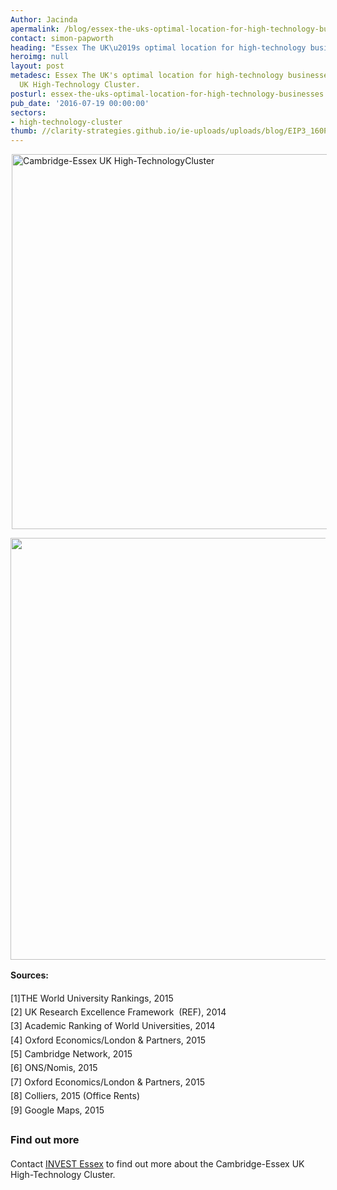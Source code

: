 ```yaml
---
Author: Jacinda
apermalink: /blog/essex-the-uks-optimal-location-for-high-technology-businesses
contact: simon-papworth
heading: "Essex The UK\u2019s optimal location for high-technology businesses"
heroimg: null
layout: post
metadesc: Essex The UK's optimal location for high-technology businesses. Cambridge-Essex
  UK High-Technology Cluster.
posturl: essex-the-uks-optimal-location-for-high-technology-businesses
pub_date: '2016-07-19 00:00:00'
sectors:
- high-technology-cluster
thumb: //clarity-strategies.github.io/ie-uploads/uploads/blog/EIP3_160PX_TH.jpg
---
```


<p><img alt='Cambridge-Essex UK High-TechnologyCluster' src='//clarity-strategies.github.io/ie-uploads/uploads/blog/CEUHTC_icon_landscape_600.jpg' style='width: 600px; margin-left: 2px; margin-right: 2px;'/></p><p><img alt='' src='//clarity-strategies.github.io/ie-uploads/uploads/blog/CambridgeEssexGraphic2-META-675px.jpg' style='width: 675px;'/></p><p><strong style='line-height: 1.6;'>Sources:</strong></p><p><span style='line-height: 1.6;'>[1]THE World University Rankings, 2015</span><br/><span style='line-height: 1.6;'>[2] UK Research Excellence Framework  (REF), 2014</span><br/><span style='line-height: 1.6;'>[3] Academic Ranking of World Universities, 2014</span><br/><span style='line-height: 1.6;'>[4] Oxford Economics/London &amp; Partners, 2015</span><br/><span style='line-height: 1.6;'>[5] Cambridge Network, 2015</span><br/><span style='line-height: 1.6;'>[6] ONS/Nomis, 2015</span><br/><span style='line-height: 1.6;'>[7] Oxford Economics/London &amp; Partners, 2015</span><br/><span style='line-height: 1.6;'>[8] Colliers, 2015 (Office Rents)</span><br/><span style='line-height: 1.6;'>[9] Google Maps, 2015</span></p><h3><span style='line-height: 1.6;'>Find out more</span></h3><p>Contact <a href='../index.html' target='_blank'>INVEST Essex</a> to find out more about the Cambridge-Essex UK High-Technology Cluster.</p>